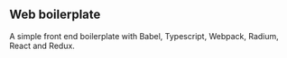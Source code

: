Web boilerplate
---------------

A simple front end boilerplate with Babel, Typescript, Webpack, Radium, React and Redux.

